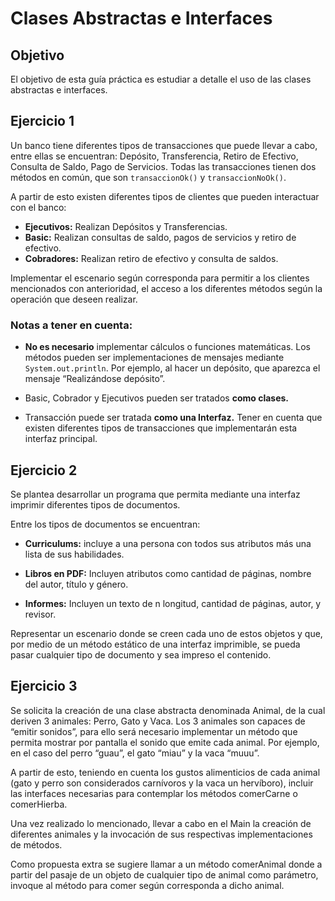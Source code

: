# Clases Abstractas e Interfaces

## Objetivo
El objetivo de esta guía práctica es estudiar a detalle el uso de las clases abstractas e interfaces.

## Ejercicio 1

Un banco tiene diferentes tipos de transacciones que puede llevar a cabo, entre ellas se encuentran: Depósito, Transferencia, Retiro de Efectivo, Consulta de Saldo, Pago de Servicios. Todas las transacciones tienen dos métodos en común, que son `transaccionOk()` y `transaccionNoOk()`.

A partir de esto existen diferentes tipos de clientes que pueden interactuar con el banco:

* **Ejecutivos:** Realizan Depósitos y Transferencias.
* **Basic:** Realizan consultas de saldo, pagos de servicios y retiro de efectivo.
* **Cobradores:** Realizan retiro de efectivo y consulta de saldos.

Implementar el escenario según corresponda para permitir a los clientes mencionados con anterioridad, el acceso a los diferentes métodos según la operación que deseen realizar.

### Notas a tener en cuenta:

* **No es necesario** implementar cálculos o funciones matemáticas. Los métodos pueden ser implementaciones de mensajes mediante `System.out.println`. Por ejemplo, al hacer un depósito, que aparezca el mensaje “Realizándose depósito”.

* Basic, Cobrador y Ejecutivos pueden ser tratados **como clases.**

* Transacción puede ser tratada **como una Interfaz.** Tener en cuenta que existen diferentes tipos de transacciones que implementarán esta interfaz principal.

## Ejercicio 2

Se plantea desarrollar un programa que permita mediante una interfaz imprimir diferentes tipos de documentos.

Entre los tipos de documentos se encuentran:

* **Curriculums:** incluye a una persona con todos sus atributos más una lista de sus habilidades.

* **Libros en PDF:** Incluyen atributos como cantidad de páginas, nombre del autor, título y género.

* **Informes:** Incluyen un texto de n longitud, cantidad de páginas, autor, y revisor.

Representar un escenario donde se creen cada uno de estos objetos y que, por medio de un método estático de una interfaz imprimible, se pueda pasar cualquier tipo de documento y sea impreso el contenido.

## Ejercicio 3

Se solicita la creación de una clase abstracta denominada Animal, de la cual deriven 3 animales: Perro, Gato y Vaca. Los 3 animales son capaces de “emitir sonidos”, para ello será necesario implementar un método que permita mostrar por pantalla el sonido que emite cada animal. Por ejemplo, en el caso del perro “guau”, el gato “miau” y la vaca “muuu”.

A partir de esto, teniendo en cuenta los gustos alimenticios de cada animal (gato y perro son considerados carnívoros y la vaca un hervíboro), incluir las interfaces necesarias para contemplar los métodos comerCarne o comerHierba.

Una vez realizado lo mencionado, llevar a cabo en el Main la creación de diferentes animales y la invocación de sus respectivas implementaciones de métodos.


Como propuesta extra se sugiere llamar a un método comerAnimal donde a partir del pasaje de un objeto de cualquier tipo de animal como parámetro, invoque al método para comer según corresponda a dicho animal.

